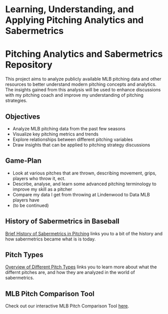 # Learning, Understanding, and Applying Pitching Analytics and Sabermetrics

# Pitching Analytics and Sabermetrics Repository

This project aims to analyze publicly available MLB pitching data and other resources to better understand modern pitching concepts and analytics. The insights gained from this analysis will be used to enhance discussions with my pitching coach and improve my understanding of pitching strategies.

## Objectives
- Analyze MLB pitching data from the past few seasons
- Visualize key pitching metrics and trends
- Explore relationships between different pitching variables
- Draw insights that can be applied to pitching strategy discussions

## Game-Plan
- Look at various pitches that are thrown, describing movement, grips, players who throw it, ect.
- Descirbe, analyse, and learn some advanced pitching terminology to improve my skill as a pitcher
- Compare my data I get from throwing at Lindenwood to Data MLB players have
- (to be continued)

## History of Sabermetrics in Baseball
[Brief History of Sabermetrics in Pitching](history-of-sabermetrics-and-analytics-in-pitching.md) links you to a bit of the history and how sabermetrics became what is is today.

## Pitch Types
[Overview of Different Pitch Types](baseball-pitches.md) links you to learn more about what the differnt pitches are, and how they are analyzed in the world of sabermetrics.

## MLB Pitch Comparison Tool

Check out our interactive MLB Pitch Comparison Tool [here](https://<ethansmithlu>.github.io/<Pitching>/).

